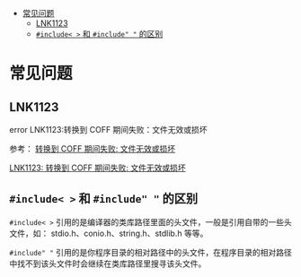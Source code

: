 <!-- TOC -->

- [常见问题](#常见问题)
    - [LNK1123](#lnk1123)
    - [`#include< >` 和 `#include" "` 的区别](#include--和-include--的区别)

<!-- /TOC -->

<a id="markdown-常见问题" name="常见问题"></a>
# 常见问题
<a id="markdown-lnk1123" name="lnk1123"></a>
## LNK1123
error LNK1123:转换到 COFF 期间失败：文件无效或损坏

参考：
[转换到 COFF 期间失败: 文件无效或损坏](http://blog.csdn.net/zengraoli/article/details/39081901)

[LNK1123: 转换到 COFF 期间失败: 文件无效或损坏](http://www.cnblogs.com/newpanderking/articles/3372969.html)

<a id="markdown-include--和-include--的区别" name="include--和-include--的区别"></a>
## `#include< >` 和 `#include" "` 的区别

`#include< >` 引用的是编译器的类库路径里面的头文件，一般是引用自带的一些头文件，如： stdio.h、conio.h、string.h、stdlib.h 等等。

`#include" "` 引用的是你程序目录的相对路径中的头文件，在程序目录的相对路径中找不到该头文件时会继续在类库路径里搜寻该头文件。
